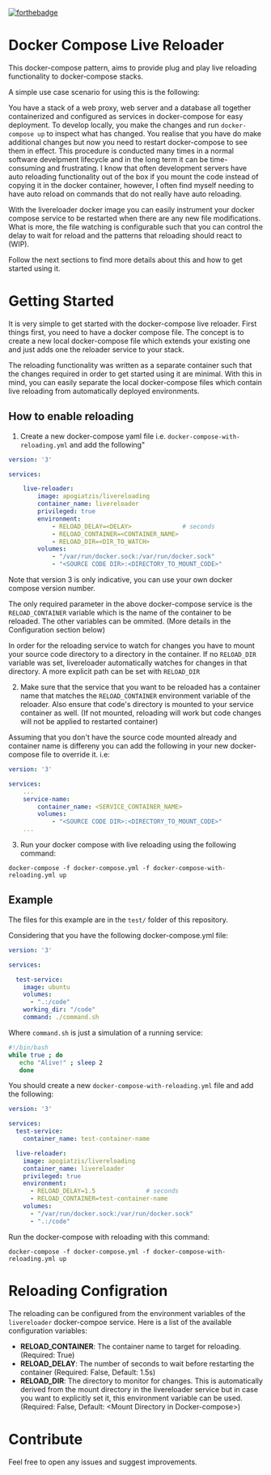 [![forthebadge](https://forthebadge.com/images/badges/built-with-grammas-recipe.svg)](https://forthebadge.com)

# Docker Compose Live Reloader

This docker-compose pattern, aims to provide plug and play live reloading functionality to docker-compose stacks.

A simple use case scenario for using this is the following:

You have a stack of a web proxy, web server and a database all together containerized and configured as services in docker-compose for easy deployment. To develop locally, you make the changes and run `docker-compose up` to inspect what has changed. You realise that you have do make additional changes but now you need to restart docker-compose to see them in effect. This procedure is conducted many times in a normal software develpment lifecycle and in the long term it can be time-consuming and frustrating. I know that often development servers have auto reloading functionality out of the box if you mount the code instead of copying it in the docker container, however, I often find myself needing to have auto reload on commands that do not really have auto reloading. 

With the livereloader docker image you can easily instrument your docker compose service to be restarted when there are any new file modifications. What is more, the file watching is configurable such that you can control the delay to wait for reload and the patterns that reloading should react to (WIP).

Follow the next sections to find more details about this and how to get started using it.

# Getting Started

It is very simple to get started with the docker-compose live reloader. First things first, you need to have a docker compose file. The concept is to create a new local docker-compose file which extends your existing one and just adds one the reloader service to your stack. 

The reloading functionality was written as a separate container such that the changes required in order to get started using it are minimal. With this in mind, you can easily separate the local docker-compose files which contain live reloading from automatically deployed environments. 

## How to enable reloading

1. Create a new docker-compose yaml file i.e. `docker-compose-with-reloading.yml` and add the following"

```yml
version: '3'

services:

    live-reloader:
        image: apogiatzis/livereloading
        container_name: livereloader
        privileged: true
        environment:
            - RELOAD_DELAY=<DELAY>              # seconds
            - RELOAD_CONTAINER=<CONTAINER_NAME>
            - RELOAD_DIR=<DIR_TO_WATCH>
        volumes:
            - "/var/run/docker.sock:/var/run/docker.sock"
            - "<SOURCE CODE DIR>:<DIRECTORY_TO_MOUNT_CODE>"
```

Note that version 3 is only indicative, you can use your own docker compose version number.

The only required parameter in the above docker-compose service is the `RELOAD_CONTAINER` variable which is the name of the container to be reloaded. The other variables can be ommited. (More details in the Configuration section below)

In order for the reloading service to watch for changes you have to mount your source code directory to a directory in the container. If no `RELOAD_DIR` variable was set, livereloader automatically watches for changes in that directory. A more explicit path can be set with `RELOAD_DIR`

2. Make sure that the service that you want to be reloaded has a container name that matches the `RELOAD_CONTAINER` environment variable of the reloader. Also ensure that code's directory is mounted to your service container as well. (If not mounted, reloading will work but code changes will not be applied to restarted container)

Assuming that you don't have the source code mounted already and container name is differeny you can add the following in your new docker-compose file to override it.
i.e:

```yml
version: '3'

services:
    ...
    service-name:
        container_name: <SERVICE_CONTAINER_NAME>
        volumes:
            - "<SOURCE CODE DIR>:<DIRECTORY_TO_MOUNT_CODE>"
    ...
```
3. Run your docker compose with live reloading using the following command:

`docker-compose -f docker-compose.yml -f docker-compose-with-reloading.yml up`

## Example

The files for this example are in the `test/` folder of this repository.

Considering that you have the following docker-compose.yml file:

```yml
version: '3'

services:

  test-service:
    image: ubuntu
    volumes:
      - ".:/code"
    working_dir: "/code"
    command: ./command.sh
```

Where `command.sh` is just a simulation of a running service:

```bash
#!/bin/bash
while true ; do
   echo "Alive!" ; sleep 2
   done
```

You should create a new `docker-compose-with-reloading.yml` file and add the following:

```yml
version: '3'

services:
  test-service:
    container_name: test-container-name  

  live-reloader:
    image: apogiatzis/livereloading
    container_name: livereloader
    privileged: true
    environment:
      - RELOAD_DELAY=1.5              # seconds
      - RELOAD_CONTAINER=test-container-name
    volumes:
      - "/var/run/docker.sock:/var/run/docker.sock"
      - ".:/code"
```

Run the docker-compose with reloading with this command:
```
docker-compose -f docker-compose.yml -f docker-compose-with-reloading.yml up
```

# Reloading Configration 

The reloading can be configured from the environment variables of the `livereloader` docker-compoe service. Here is a list of the available configuration variables:

- **RELOAD_CONTAINER**: The container name to target for reloading. (Required: True)
- **RELOAD_DELAY**: The number of seconds to wait before restarting the container (Required: False, Default: 1.5s)
- **RELOAD_DIR**: The directory to monitor for changes. This is automatically derived from the mount directory in the livereloader service but in case you want to explicitly set it, this environment variable can be used. (Required: False, Default: \<Mount Directory in Docker-compose\>)

# Contribute

Feel free to open any issues and suggest improvements.
